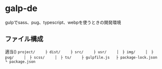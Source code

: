 # galp-de
gulpでsass、pug、typescript、webpを使うときの開発環境

## ファイル構成
適当()
``
project/  
　├ dist/  
　├ src/  
　├ usr/  
　│　├ img/  
　│　├ pug/  
　│　├ scss/  
　│　├ ts/  
　├ gulpfile.js  
  ├ package-lock.json  
　└ package.json
``
